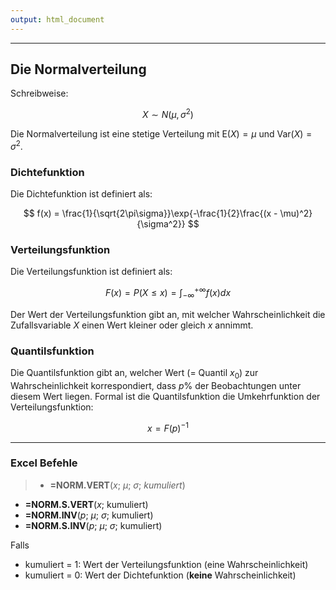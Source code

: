 ```yaml
---
output: html_document
---
```


***
## Die Normalverteilung

Schreibweise:

$$ X \sim N(\mu, \sigma^2)$$

Die Normalverteilung ist eine stetige Verteilung mit $\text{E}(X) = \mu$ und 
$\text{Var}(X) = \sigma^2$.

### Dichtefunktion

Die Dichtefunktion ist definiert als:

$$ f(x) = \frac{1}{\sqrt{2\pi\sigma}}\exp{-\frac{1}{2}\frac{(x - \mu)^2}{\sigma^2}} $$

### Verteilungsfunktion

Die Verteilungsfunktion ist definiert als:

$$ F(x) = P(X \leq x) = \int^{+\infty}_{-\infty}f(x) dx $$

Der Wert der Verteilungsfunktion gibt an, mit welcher Wahrscheinlichkeit die 
Zufallsvariable $X$ einen Wert kleiner oder gleich $x$ annimmt.

### Quantilsfunktion

Die Quantilsfunktion gibt an, welcher Wert (= Quantil $x_0$) zur Wahrscheinlichkeit
korrespondiert, dass $p\%$ der Beobachtungen unter diesem Wert liegen. Formal ist
die Quantilsfunktion die Umkehrfunktion der Verteilungsfunktion: 

$$ x = F(p)^{-1} $$

---

### Excel Befehle

>+ **=NORM.VERT**($x$; $\mu$; $\sigma$; *kumuliert*)
+ **=NORM.S.VERT**($x$; kumuliert)
+ **=NORM.INV**($p$; $\mu$; $\sigma$; kumuliert)
+ **=NORM.S.INV**($p$; $\mu$; $\sigma$; kumuliert)

Falls 

+ kumuliert = 1: Wert der Verteilungsfunktion (eine Wahrscheinlichkeit)
+ kumuliert = 0: Wert der Dichtefunktion (**keine** Wahrscheinlichkeit)

